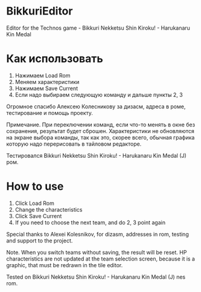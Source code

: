 # BikkuriEditor
Editor for the Technos game - Bikkuri Nekketsu Shin Kiroku! - Harukanaru Kin Medal
# Как использовать
1. Нажимаем Load Rom
2. Меняем характеристики
3. Нажимаем Save Current
4. Если надо выбираем следующую команду и дальше пункты 2, 3

Огромное спасибо Алексею Колесникову за дизасм, адреса в роме, тестирование и помощь проекту.

Примечание. При переключении команд, если что-то менять в окне без сохранения, результат будет сброшен.
Характеристики не обновляются на экране выбора команды, так как это, скорее всего, обычная графика которую надо перерисовать в тайловом редакторе.

Тестировался Bikkuri Nekketsu Shin Kiroku! - Harukanaru Kin Medal (J) ром.


# How to use
1. Click Load Rom
2. Change the characteristics
3. Click Save Current
4. If you need to choose the next team, and do 2, 3 point again

Special thanks to Alexei Kolesnikov, for dizasm, addresses in rom, testing and support to the project.

Note. When you switch teams without saving, the result will be reset.
HP characteristics are not updated at the team selection screen, because it is a graphic, that must be redrawn in the tile editor.

Tested on Bikkuri Nekketsu Shin Kiroku! - Harukanaru Kin Medal (J) nes rom.
